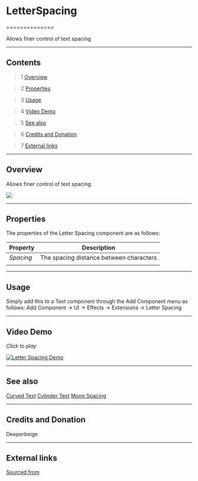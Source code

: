 # LetterSpacing

==============

Allows finer control of text spacing

---------

## Contents

> 1 [Overview](#markdown-header-overview)

> 2 [Properties](#markdown-header-properties)

> 3 [Usage](#markdown-header-usage)

> 4 [Video Demo](#markdown-header-video-demo)

> 5 [See also](#markdown-header-see-also)

> 6 [Credits and Donation](#markdown-header-credits-and-donation)

> 7 [External links](#markdown-header-external-links)

---------

## Overview

Allows finer control of text spacing

![](https://bitbucket.org/UnityUIExtensions/unity-ui-extensions/wiki/Controls/Images/LetterSpacingInspector.jpg)

---------

## Properties

The properties of the Letter Spacing component are as follows:

Property | Description
--------- | --------------
*Spacing*|The spacing distance between characters
||

---------

## Usage

Simply add this to a Text component through the Add Component menu as follows:
Add Component -> UI -> Effects -> Extensions -> Letter Spacing

---------

## Video Demo

*Click to play*

[![Letter Spacing Demo](https://bitbucket.org/UnityUIExtensions/unity-ui-extensions/wiki/Controls/Images/LetterSpacingDemo.jpg)](https://bitbucket.org/UnityUIExtensions/unity-ui-extensions/wiki/Controls/Images/LetterSpacingDemo.mp4 "Letter Spacing Demo")


---------

## See also

[Curved Text](https://bitbucket.org/UnityUIExtensions/unity-ui-extensions/wiki/Controls/CurvedText)
[Cylinder Text](https://bitbucket.org/UnityUIExtensions/unity-ui-extensions/wiki/Controls/CylinderText)
[Mono Spacing](https://bitbucket.org/UnityUIExtensions/unity-ui-extensions/wiki/Controls/MonoSpacing)

---------

## Credits and Donation

Deeperbeige

---------

## External links

[Sourced from](http://forum.unity3d.com/threads/adjustable-character-spacing-free-script.288277/)
